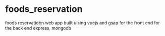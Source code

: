 # foods_reservation
foods reservatiobn web app built uising vuejs and gsap for the front end
for the back end express, mongodb
